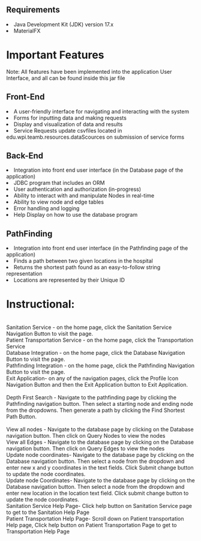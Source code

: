 
## Requirements
<li>Java Development Kit (JDK) version 17.x
<li>MaterialFX

# Important Features
Note: All features have been implemented into the application User Interface, and all
can be found inside this jar file

## Front-End
<li>A user-friendly interface for navigating and interacting with the system
<li>Forms for inputting data and making requests
<li>Display and visualization of data and results
<li>Service Requests update csvfiles located in edu.wpi.teamb.resources.dataScources on submission of service forms


## Back-End
<li>Integration into front end user interface (in the Database page of the application)
<li>JDBC program that includes an ORM
<li>User authentication and authorization (in-progress)
<li>Ability to interact with and manipulate Nodes in real-time
<li>Ability to view node and edge tables
<li>Error handling and logging
<li>Help Display on how to use the database program


## PathFinding
<li>Integration into front end user interface (in the Pathfinding page of the application)
<li>Finds a path between two given locations in the hospital
<li>Returns the shortest path found as an easy-to-follow string representation
<li>Locations are represented by their Unique ID

# Instructional:

<br>Sanitation Service - on the home page, click the Sanitation Service Navigation Button to visit the page.
<br>Patient Transportation Service - on the home page, click the Transportation Service
<br>Database Integration - on the home page, click the Database Navigation Button to visit the page.
<br>Pathfinding Integration - on the home page, click the Pathfinding Navigation Button to visit the page.
<br>Exit Application- on any of the navigation pages, click the Profile Icon Navigation Button and then the Exit Application button to Exit Application.
<br>
<br>Depth First Search - Navigate to the pathfinding page by clicking the Pathfinding navigation button. Then select a starting node and ending node from the dropdowns. Then generate a path by clicking the Find Shortest Path Button.
<br>
<br>View all nodes - Navigate to the database page by clicking on the Database navigation button. Then click on Query Nodes to view the nodes
<br>View all Edges - Navigate to the database page by clicking on the Database navigation button. Then click on Query Edges to view the nodes
<br>Update node coordinates- Navigate to the database page by clicking on the Database navigation button. Then select a node from the dropdown 
and enter new x and y coordinates in the text fields. Click Submit change button to update the node coordinates.
<br>Update node Coordinates- Navigate to the database page by clicking on the Database navigation button. Then select a node from the dropdown
and enter new location in the location text field. Click submit change button to update the node coordinates. 
<br>Sanitation Service Help Page- Click help button on Sanitation Service page to get to the Sanitation Help Page
<br>Patient Transportation Help Page- Scroll down on Patient transportation Help page, Click help button on Patient Transportation Page to get to Transportation Help Page 

